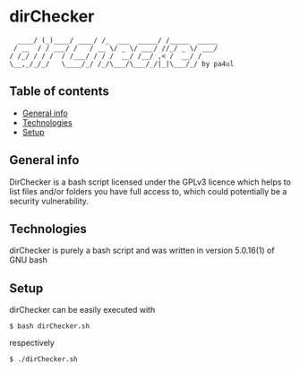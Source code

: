 # dirChecker
```       ___      ________              __            
  ____/ (_)____/ ____/ /_  ___  _____/ /_____  _____
 / __  / / ___/ /   / __ \/ _ \/ ___/ //_/ _ \/ ___/
/ /_/ / / /  / /___/ / / /  __/ /__/ ,< /  __/ /    
\__,_/_/_/   \____/_/ /_/\___/\___/_/|_|\___/_/ by pa4ul
```
## Table of contents
* [General info](#general-info)
* [Technologies](#technologies)
* [Setup](#setup)

 
## General info
DirChecker is a bash script licensed under the GPLv3 licence which helps to list files and/or folders you have full access to, which could potentially be a security vulnerability.


## Technologies
dirChecker is purely a bash script and was written in version 5.0.16(1) of GNU bash 

## Setup
dirChecker can be easily executed with 

```
$ bash dirChecker.sh
```
respectively

```
$ ./dirChecker.sh
```
